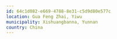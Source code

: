 ```yaml
---
id: 64c1d082-e669-4788-8e31-c5d9d80e577c
location: Gua Feng Zhai, Yiwu
municipality: Xishuangbanna, Yunnan
country: China
---
```

